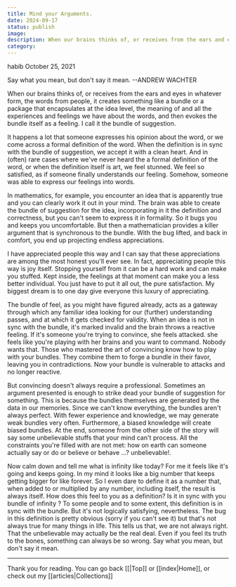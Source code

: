 ```yaml
---
title: Mind your Arguments.
date: 2024-09-17
status: publish
image: 
description: When our brains thinks of, or receives from the ears and eyes in whatever form, the words from people, it creates something like a bundle or a package that encapsulates at the idea level, the meaning of and all the experiences and feelings we have about the words, and then evokes the bundle itself as a feeling. I call it the bundle of suggestion.
category:
---
```




habib
October 25, 2021

Say what you mean, but don't say it mean. --ANDREW WACHTER


When our brains thinks of, or receives from the ears and eyes in whatever form, the words from people, it creates something like a bundle or a package that encapsulates at the idea level, the meaning of and all the experiences and feelings we have about the words, and then evokes the bundle itself as a feeling. I call it the bundle of suggestion.

It happens a lot that someone expresses his opinion about the word, or we come across a formal definition of the word. When the definition is in sync with the bundle of suggestion, we accept it with a clean heart. And in (often) rare cases where we've never heard the a formal definition of the word, or when the definition itself is art, we feel stunned. We feel so satisfied, as if someone finally understands our feeling. Somehow, someone was able to express our feelings into words.

In mathematics, for example, you encounter an idea that is apparently true and you can clearly work it out in your mind. The brain was able to create the bundle of suggestion for the idea, incorporating in it the definition and correctness, but you can't seem to express it in formality. So it bugs you and keeps you uncomfortable. But then a mathematician provides a killer argument that is synchronous to the bundle. With the bug lifted, and back in comfort, you end up projecting endless appreciations.

I have appreciated people this way and I can say that these appreciations are among the most honest you'll ever see. In fact, appreciating people this way is joy itself. Stopping yourself from it can be a hard work and can make you stuffed. Kept inside, the feelings at that moment can make you a less better individual. You just have to put it all out, the pure satisfaction. My biggest dream is to one day give everyone this luxury of appreciating.

The bundle of feel, as you might have figured already, acts as a gateway through which any familiar idea looking for our (further) understanding passes, and at which it gets checked for validity. When an idea is not in sync with the bundle, it's marked invalid and the brain throws a reactive feeling. If it's someone you're trying to convince, she feels attacked. she feels like you're playing with her brains and you want to command. Nobody wants that. Those who mastered the art of convincing know how to play with your bundles. They combine them to forge a bundle in their favor, leaving you in contradictions. Now your bundle is vulnerable to attacks and no longer reactive.

But convincing doesn't always require a professional. Sometimes an argument presented is enough to strike dead your bundle of suggestion for something. This is because the bundles themselves are generated by the data in our memories. Since we can't know everything, the bundles aren't always perfect. With fewer experience and knowledge, we may generate weak bundles very often. Furthermore, a biased knowledge will create biased bundles. At the end, someone from the other side of the story will say some unbelievable stuffs that your mind can't process. All the constraints you're filled with are not met: how on earth can someone actually say or do or believe or behave ...? unbelievable!.

Now calm down and tell me what is infinity like today? For me it feels like it's going and keeps going. In my mind it looks like a big number that keeps getting bigger for like forever. So I even dare to define it as a number that, when added to or multiplied by any number, including itself, the result is always itself. How does this feel to you as a definition? Is it in sync with you bundle of infinity ? To some people and to some extent, this definition is in sync with the bundle. But it's not logically satisfying, nevertheless. The bug in this definition is pretty obvious (sorry if you can't see it) but that's not always true for many things in life. This tells us that, we are not always right. That the unbelievable may actually be the real deal. Even if you feel its truth to the bones, something can always be so wrong. Say what you mean, but don't say it mean.
















---
Thank you for reading. You can go back [[|Top]] or [[index|Home]], or check out my [[articles|Collections]]